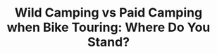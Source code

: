 ---
layout: community
category: community
title: "Wild Camping vs Paid Camping when Bike Touring: Where Do You Stand?"
description: "What are peoples thoughts on wild camping when biking. It feels like a waste of money to pay £30 for an electric pitch, which I would put a one man tent on for 10 hours, sleep and leave. "
isTopLevel: false
isSingleLevel: false
isArticle: false
datePublished: 2022-06-14 15:29:00 +0300
dateModified: 2022-06-14 15:29:00 +0300
published: false
---